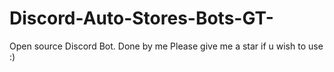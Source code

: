 # Discord-Auto-Stores-Bots-GT-
Open source Discord Bot. Done by me
Please give me a star if u wish to use :)
